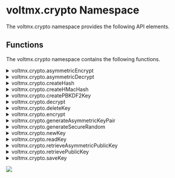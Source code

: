 
voltmx.crypto Namespace
=====================

The voltmx.crypto namespace provides the following API elements.

Functions
---------

The voltmx.crypto namespace contains the following functions.


<details close markdown="block"><summary id = "asymmetricEncrypt">voltmx.crypto.asymmetricEncrypt</summary>

* * *

This API encrypts the input string and returns the encrypted text. This API is available from V9 SP2 onwards.
<!-- This API encrypts the input string and returns the encrypted text. This API is available from V8 SP3 onwards. -->

### Syntax

```

voltmx.crypto.asymmetricEncrypt(alias, inputstring, propertiesTable)
```


<h3>Input Parameters</h3> 

  
<!-- | Parameters | Description |
| --- | --- |
| alias \[String\] - Mandatory | You can generate the value of the alias parameter by using [generateAsymmetricKeyPair API.](#generateAsymmetricKeyPair) |
| inputstring\[String/ RawBytes\] - Mandatory | The input text to be encrypted. > **_Note:_** RawBytes are only accepted on the Android platform. The content type of the RawBytes must be `voltmx.types.RawBytes.CONTENT_TYPE_CHAR_ARRAY` or `voltmx.types.RawBytes.CONTENT_TYPE_BYTE_ARRAY`. |
| propertiesTable \[Object\] - Mandatory | The applicable values for this parameter are as follows: **transformation** (String): The cipher transformation to be used. Possible transformation values are as follows:For iOS
RSA:rawRSA:PKCS1RSA:OAEP:SHA1RSA:OAEP:SHA224RSA:OAEP:SHA256RSA:OAEP:SHA384RSA:OAEP:SHA512RSA:OAEP:SHA1:AESGCMRSA:OAEP:SHA224:AESGCMRSA:OAEP:SHA256:AESGCMRSA:OAEP:SHA384:AESGCMRSA:OAEP:SHA512:AESGCMFor Android and Windows"RSA/ECB/PKCS1Padding""RSA/ECB/OAEPWithSHA-1AndMGF1Padding""RSA/ECB/OAEPWithSHA-224AndMGF1Padding""RSA/ECB/OAEPWithSHA-256AndMGF1Padding""RSA/ECB/OAEPWithSHA-384AndMGF1Padding""RSA/ECB/OAEPWithSHA-512AndMGF1Padding""RSA/ECB/OAEPPadding""RSA/NONE/NoPadding""RSA/NONE/PKCS1Padding""RSA/NONE/OAEPWithSHA-1AndMGF1Padding""RSA/NONE/OAEPWithSHA-224AndMGF1Padding""RSA/NONE/OAEPWithSHA-256AndMGF1Padding""RSA/NONE/OAEPWithSHA-384AndMGF1Padding""RSA/NONE/OAEPWithSHA-512AndMGF1Padding""RSA/NONE/OAEPPadding" | -->

<table>
    <tr>
        <th>Parameters</th>        
        <th>Description</th>
    </tr>    
    <tr>
        <td>alias [String] - Mandatory</td>        
        <td>You can generate the value of the alias parameter by using <a href="#generateAsymmetricKeyPair">generateAsymmetricKeyPair API</a>.</td>
    </tr>        
    <tr>
        <td>inputstring[String/ RawBytes] - Mandatory</td>        
        <td>The input text to be encrypted.
        <blockquote><em><b>Note:</b></em> RawBytes are only accepted on the Android platform. The content type of the RawBytes must be <code>voltmx.types.RawBytes.CONTENT_TYPE_CHAR_ARRAY</code> or <code>voltmx.types.RawBytes.CONTENT_TYPE_BYTE_ARRAY</code>.</blockquote>
        </td>
    </tr>   
    <tr>
        <td>propertiesTable [Object] - Mandatory</td>        
        <td>The applicable values for this parameter are as follows: <br>
        <ul>
        <li><b>transformation</b>(String):The cipher transformation to be used. Possible transformation values are as follows:
        <ul>
            <li>For iOS
                <ul>
                    <li>RSA:raw</li>                    
                    <li>RSA:PKCS1</li>                    
                    <li>RSA:OAEP:SHA1</li>                    
                    <li>RSA:OAEP:SHA224</li>                    
                    <li>RSA:OAEP:SHA256</li>                    
                    <li>RSA:OAEP:SHA384</li>                    
                    <li>RSA:OAEP:SHA512</li>                    
                    <li>RSA:OAEP:SHA1:AESGCM</li>                    
                    <li>RSA:OAEP:SHA224:AESGCM</li>                    
                    <li>RSA:OAEP:SHA256:AESGCM</li>                    
                    <li>RSA:OAEP:SHA384:AESGCM</li>                    
                    <li>RSA:OAEP:SHA512:AESGCM</li>
                </ul>
            </li>            
            <li>For Android
                <ul>
                    <ul>
                    <li>"RSA/ECB/PKCS1Padding"</li>                    
                    <li>"RSA/ECB/OAEPWithSHA-1AndMGF1Padding"</li>                    
                    <li>"RSA/ECB/OAEPWithSHA-224AndMGF1Padding"</li>                    
                    <li>"RSA/ECB/OAEPWithSHA-256AndMGF1Padding"</li>                    
                    <li>"RSA/ECB/OAEPWithSHA-384AndMGF1Padding"</li>                    
                    <li>"RSA/ECB/OAEPWithSHA-512AndMGF1Padding"</li>                    
                    <li>"RSA/ECB/OAEPPadding"</li>                    
                    <li>"RSA/NONE/NoPadding"</li>                    
                    <li>"RSA/NONE/PKCS1Padding"</li>                    
                    <li>"RSA/NONE/OAEPWithSHA-1AndMGF1Padding"</li>                    
                    <li>"RSA/NONE/OAEPWithSHA-224AndMGF1Padding"</li>                    
                    <li>"RSA/NONE/OAEPWithSHA-256AndMGF1Padding"</li>                    
                    <li>"RSA/NONE/OAEPWithSHA-384AndMGF1Padding"</li>                    
                    <li>"RSA/NONE/OAEPWithSHA-512AndMGF1Padding"</li>                    
                    <li>"RSA/NONE/OAEPPadding"</li>
                </ul>
                </ul>
            </li>
        </ul>
        </li>
        </ul>
        </td>
    </tr>
</table>



### Example

```

asymmetricEncrypt: function() {
    var key = this.view.tbxasyencrypt.text;

    //#ifdef iphone
    encryptedobject = voltmx.crypto.asymmetricEncrypt("VoltMX", key, {
        "transformation": "RSA:OAEP:SHA1"
    });
    var encryptBase64foriOS = voltmx.convertToBase64(encryptedobject);
    alert("The Encrypted text is as follows " + encryptBase64foriOS);
    //#endif
    //#ifdef andorid
    encryptedobject = voltmx.crypto.asymmetricEncrypt("VoltMX", key, {
        "transformation": "RSA/ECB/PKCS1Padding"
    });
    var encryptBase64forAndroid = voltmx.convertToBase64(encryptedobject);
    alert("The Encrypted text is as follows " + encryptBase64forAndroid);
    //#endif
},
```

### Return Value

rawbytes \[Object\] - The rawbytes for the encrypted version of the input text.

### Limitations

* If you build a Web or Native App with strict mode enabled, the SHA1, MD2, MD4, and MD5 hashing algorithms are not supported. If you use any of those algorithms in strict mode, you will receive an "Unsupported algorithm" error message.
* RSA can only encrypt data to a maximum amount of your keysize (256 bytes) – padding)/header data.
* keytype is not considered for Android.
* transformation is not considered for Windows.
* This API throws exceptions.
* This API does not work on Android devices with API level earlier than 18.
* On Android devices with API level 18 to 22 (both inclusive), only PKCS1Padding is supported ("RSA/ECB/PKCS1Padding" works on all devices with API level 18 and later).
* Both PKCS1Padding and OAEPPadding are supported on Android devices with API level 23 and later.
* OAEPPadding transformations are not supported on all Android devices, as there is no documentation from Android for this limitation.
* For iOS, this API works on devices with iOS 10 or later.

### Platform Availability

*   iOS
*   Android
*   Windows

* * *

</details>
<details close markdown="block"><summary id="asymmetricDecrypt">voltmx.crypto.asymmetricDecrypt</summary>

* * *

This API decrypts the input encrypted string. This API is available from V9 SP2 onwards.
<!-- This API decrypts the input encrypted string. This API is available from V8 SP3 onwards. -->

### Syntax

```

voltmx.crypto.asymmetricDecrypt(alias, encryptedContent, propertiesTable)
```

### Input Parameters

  
<!-- | Parameters | Description |
| --- | --- |
| alias \[String\] - Mandatory | You can generate the value of the alias parameter by using [generateAsymmetricKeyPair API.](#generateAsymmetricKeyPair) |
| encryptedContent \[Object\] - Mandatory | An object that contains the encrypted text to be decrypted. |
| propertiesTable \[Object\] - Mandatory | The applicable values for this parameter are as follows: **transformation (String)**: The cipher transformation to be used. Possible transformation values are as follows: For iOS RSA:raw RSA:PKCS1 RSA:OAEP:SHA1 RSA:OAEP:SHA224 RSA:OAEP:SHA256 RSA:OAEP:SHA384 RSA:OAEP:SHA512 RSA:OAEP:SHA1:AESGCM RSA:OAEP:SHA224:AESGCM RSA:OAEP:SHA256:AESGCM RSA:OAEP:SHA384:AESGCM RSA:OAEP:SHA512:AESGCM For Android and Windows"RSA/ECB/PKCS1Padding""RSA/ECB/OAEPWithSHA-1AndMGF1Padding""RSA/ECB/OAEPWithSHA-224AndMGF1Padding""RSA/ECB/OAEPWithSHA-256AndMGF1Padding""RSA/ECB/OAEPWithSHA-384AndMGF1Padding""RSA/ECB/OAEPWithSHA-512AndMGF1Padding""RSA/ECB/OAEPPadding""RSA/NONE/NoPadding""RSA/NONE/PKCS1Padding""RSA/NONE/OAEPWithSHA-1AndMGF1Padding""RSA/NONE/OAEPWithSHA-224AndMGF1Padding""RSA/NONE/OAEPWithSHA-256AndMGF1Padding""RSA/NONE/OAEPWithSHA-384AndMGF1Padding""RSA/NONE/OAEPWithSHA-512AndMGF1Padding""RSA/NONE/OAEPPadding" **decryptToRawBytes**: An optional Boolean value that specifies whether the input content must be decrypted to RawBytes. > **_Note:_** If you enable the decryptToRawBytes property, the decrypted text does not appear in the application memory in the String format. If the value is true, the encrypted input content is decrypted to RawBytes of the type voltmx.types.RawBytes.CONTENT\_TYPE\_BYTE\_ARRAY.If the value is false, the encrypted input content is decrypted to a String. > **_Note:_** This parameter is only available on the Android platform. | -->


<table>
    <tr>
        <th>Parameters</th>        
        <th>Description</th>
    </tr>    
    <tr>
        <td>alias [String] - Mandatory</td>        
        <td>You can generate the value of the alias parameter by using <a href="#generateAsymmetricKeyPair">generateAsymmetricKeyPair API</a>.</td>
    </tr>        
    <tr>
        <td>inputstring[String/ RawBytes] - Mandatory</td>        
        <td>An object that contains the encrypted text to be decrypted.
        </td>
    </tr>   
    <tr>
        <td>propertiesTable [Object] - Mandatory</td>        
        <td>The applicable values for this parameter are as follows: <br>
        <ul>
        <li><b>transformation</b>(String):The cipher transformation to be used. Possible transformation values are as follows:
        <ul>
            <li>For iOS
                <ul>
                    <li>RSA:raw</li>                    
                    <li>RSA:PKCS1</li>                    
                    <li>RSA:OAEP:SHA1</li>                    
                    <li>RSA:OAEP:SHA224</li>                    
                    <li>RSA:OAEP:SHA256</li>                    
                    <li>RSA:OAEP:SHA384</li>                    
                    <li>RSA:OAEP:SHA512</li>                    
                    <li>RSA:OAEP:SHA1:AESGCM</li>                    
                    <li>RSA:OAEP:SHA224:AESGCM</li>                    
                    <li>RSA:OAEP:SHA256:AESGCM</li>                    
                    <li>RSA:OAEP:SHA384:AESGCM</li>                    
                    <li>RSA:OAEP:SHA512:AESGCM</li>
                </ul>
            </li>            
            <li>For Android
                <ul>
                    <ul>
                    <li>"RSA/ECB/PKCS1Padding"</li>                    
                    <li>"RSA/ECB/OAEPWithSHA-1AndMGF1Padding"</li>                    
                    <li>"RSA/ECB/OAEPWithSHA-224AndMGF1Padding"</li>                    
                    <li>"RSA/ECB/OAEPWithSHA-256AndMGF1Padding"</li>                    
                    <li>"RSA/ECB/OAEPWithSHA-384AndMGF1Padding"</li>                    
                    <li>"RSA/ECB/OAEPWithSHA-512AndMGF1Padding"</li>                    
                    <li>"RSA/ECB/OAEPPadding"</li>                    
                    <li>"RSA/NONE/NoPadding"</li>                    
                    <li>"RSA/NONE/PKCS1Padding"</li>                    
                    <li>"RSA/NONE/OAEPWithSHA-1AndMGF1Padding"</li>                    
                    <li>"RSA/NONE/OAEPWithSHA-224AndMGF1Padding"</li>                    
                    <li>"RSA/NONE/OAEPWithSHA-256AndMGF1Padding"</li>                    
                    <li>"RSA/NONE/OAEPWithSHA-384AndMGF1Padding"</li>                    
                    <li>"RSA/NONE/OAEPWithSHA-512AndMGF1Padding"</li>                    
                    <li>"RSA/NONE/OAEPPadding"</li>
                </ul>
                </ul>
            </li>
            <li><b>decryptToRawBytes</b>: An optional Boolean value that specifies whether the input content must be decrypted to RawBytes.
            <blockquote><em><b>Note:</b></em> If you enable the decryptToRawBytes property, the decrypted text does not appear in the application memory in the String format.</blockquote>
            If the value is true, the encrypted input content is decrypted to RawBytes of the type voltmx.types.RawBytes.CONTENT_TYPE_BYTE_ARRAY.<br>
            If the value is false, the encrypted input content is decrypted to a String.
            <blockquote><em><b>Note:</b></em> This parameter is only available on the Android platform.</blockquote>
            </li>
        </ul>
        </li>
        </ul>
        </td>
    </tr>
</table>





### Example

```

asymmetricDecrypt: function() {
    if (voltmx.os.deviceInfo().name == "iPhone") {
        var decryptedForiOS = voltmx.crypto.asymmetricDecrypt("VoltMX", encryptedobject, {
            "transformation": "RSA:OAEP:SHA1"
        });
        alert("The Decrypted Message is as follows " + decryptedForiOS);
    } else {
        var decryptedForAndroid = voltmx.crypto.asymmetricDecrypt("VoltMX", encryptedobject, {
            "transformation": "RSA/ECB/PKCS1Padding"
        });
        alert("The Decrypted Message is as follows " + decryptedForAndroid);
    }
},
```

### Return Value \[String\]

Returns the decrypted/cipher text.

### Limitations

* If you build a Web or Native App with strict mode enabled, the SHA1, MD2, MD4, and MD5 hashing algorithms are not supported. If you use any of those algorithms in strict mode, you will receive an "Unsupported algorithm" error message.
*   transformation is not considered for Windows.
*   keytype is not considered for Android
*   This API does not work on Android devices with API level earlier than 18.
*   On Android devices with API level 18 to 22 (both inclusive), only PKCS1Padding is supported ("RSA/ECB/PKCS1Padding" works on all devices with API level 18 and later).
*   Both PKCS1Padding and OAEPPadding are supported on Android devices with API level 23 and later.
*   OAEPPadding transformations are not supported on all Android devices, as there is no documentation from Android for this limitation.
*   For iOS, this API works on devices with iOS 10 or later.

### Platform Availability

*   iOS
*   Android
*   Windows

* * *

</details>
<details close markdown="block"><summary id="createHash">voltmx.crypto.createHash</summary>

* * *

This function provides your app with the ability to create a hash value in hexadecimal format for a given input string using a specified algorithm.

### Syntax

```

voltmx.crypto.createHash(  
    algo,  
    inputstring,options)
```

### Input Parameters
 
| Parameters | Description |
| --- | --- |
| algo \[String\] | The algorithm to be used for creating the hash value. For details, see the **Remarks** section below. |
| inputstring \[String/ RawBytes\] | The data to be hashed. > **_Note:_** RawBytes are only accepted on the Android platform. The content type of the RawBytes must be `voltmx.types.RawBytes.CONTENT_TYPE_CHAR_ARRAY` or `voltmx.types.RawBytes.CONTENT_TYPE_BYTE_ARRAY`. |
| options \[Dictionary\] - Optional | An optional parameter of type dictionary that contains key-value pairs. Following is a list of the supported keys: **returnBase64String**: When you set the value of this key as true, the API returns a base64encoded string. If the value is set as false (or not specified), the API returns a Hexadecimal String. |

### Example

```

createHash: function() {  
var algo="sha256";  
var inputstr="pleasecreatehash";  
 var options = {"returnBase64String":"true"};  
var myHashValue = voltmx.crypto.createHash(algo,inputstr,options);  
voltmx.print(“hash value ::”+myHashValue);  
},
```

### Return Values

This function returns a string containing the hash value of the _inputstring_ parameter created using the algorithm specified in the _algo_ parameter. This string is in hexadecimal format. The length of the string in bytes is as follows.

  
| Hashing Algorithm | Result Length (in bytes) | Result Length (in hexadecimal characters) |
| --- | --- | --- |
| sha1 | 20 | 40 |
| sha224 | 28 | 56 |
| sha256 | 32 | 64 |
| sha384 | 48 | 96 |
| sha512 | 64 | 128 |
| md2 | 16 | 32 |
| md4 | 16 | 32 |
| md5 | 16 | 32 |

### Exceptions

If an error occurs, this function throws on of the following errors.

| Error Code | Description |
| --- | --- |
| 2001 | An unsupported algorithm was specified for the _algo_ parameter. |
| 2002 | An invalid key strength was specified. |
| 2003 | A buffer of insufficient was provided for specified operation. |
| 2004 | A memory allocation failure occurred. |
| 2005 | The input data did not encode or encrypt properly. |
| 2006 | The specified name already exists. |
| 2007 | A key with the specified unique ID is not found. |

### Remarks

The `voltmx.crypto.createHash` function encrypts data by creating a hash of it. The first parameter to this function specifies the cipher. or the encryption algorithm, to use on the data. The _algo_ parameter can be one of the following values.

| Algorithm | Description |
| --- | --- |
| sha1 | Secure Hash Algorithm 1 (SHA-1) |
| sha224 | Secure Hash Algorithm 224 (SHA-224). |
| sha256 | Secure Hash Algorithm 224 (SHA-256). |
| sha384 | Secure Hash Algorithm 224 (SHA-384). |
| sha512 | Secure Hash Algorithm 224 (SHA-512). |
| md2 | Message-Digest Algorithm 2 (MD2). |
| md4 | Message-Digest Algorithm 4 (MD4). |
| md5 | Message-Digest Algorithm 5 (MD5). |

> **_Note:_** If you build a Web or Native App with strict mode enabled, the SHA1, MD2, MD4, and MD5 hashing algorithms are not supported. If you use any of those algorithms in strict mode, you will receive an "Unsupported algorithm" error message.

> **_Note:_** md5, sha1, sha256, sha384, and sha512 are supported for Windows.

### Platform Availability

    Available on all platforms.

* * *

</details>
<details close markdown="block"><summary id="createHMacHash">voltmx.crypto.createHMacHash</summary>

* * *

This function generates a hash-based message authentication code (HMAC) that verifies the data integrity and authenticity of the data.

### Syntax

```

voltmx.crypto.createHMacHash(  
    algo,  
    key,  
    message,options)
```

### Input Parameters

  
| Parameters | Description |
| --- | --- |
| algo \[String\] | The hashing algorithm. See the Remarks section below for more information. |
| key \[String/ RawBytes\] | The input key for the algorithm. > **_Note:_** RawBytes are only accepted on the Android platform. The content type of the RawBytes must be `voltmx.types.RawBytes.CONTENT_TYPE_CHAR_ARRAY` or `voltmx.types.RawBytes.CONTENT_TYPE_BYTE_ARRAY`. |
| message \[String/ RawBytes\] | The plain text message for which the hash is generated. > **_Note:_** RawBytes are only accepted on the Android platform. The content type of the RawBytes must be `voltmx.types.RawBytes.CONTENT_TYPE_CHAR_ARRAY` or `voltmx.types.RawBytes.CONTENT_TYPE_BYTE_ARRAY`. |
| options \[Dictionary\] - Optional | An optional parameter of type dictionary that contains key-value pairs. Following is a list of the supported keys: **returnBase64String**: When you set the value of this key as true, the API returns a base64encoded string. If the value is set as false (or not specified), the API returns a Hexadecimal String. |

### Example

```

createHMacHash: function() {  
    var algo = "sha1";  
    var message="test message to generate hash ";  
    var key=”key1”  
    var options = {"returnBase64String":"true"};  
    var myHashValue = voltmx.crypto.createHMacHash(algo, hMacHashKey, message,options);
    voltmx.print("myHash :" + myHash);  
},
```

### Return Values

This function returns a string that holds the hash value created using the specified algorithm for the given input string. This string is in a hexadecimal format. The length of the string in bytes is as follows.

  
| Hashing Algorithm | Result Length (in bytes) | Result Length (in hexadecimal characters) |
| --- | --- | --- |
| sha1 | 20 | 40 |
| sha224 | 28 | 56 |
| sha256 | 32 | 64 |
| sha384 | 48 | 96 |
| sha512 | 64 | 128 |
| md2 | 16 | 32 |
| md4 | 16 | 32 |
| md5 | 16 | 32 |

### Exceptions

This function throws the following exceptions.

| Error Code | Description |
| --- | --- |
| 100 | One or more input parameters are invalid. |
| 101 | An unsupported algorithm was specified for the _algo_ parameter. |
| 102 | An unknown error occurred. |
| 104 | The key strength was invalid. |
| 105 | A mandatory algorithm parameter is missing. |
| 109 | The specified item could not be found. |

### Remarks

The following table lists algorithms supported for each platform.

>   
> | Platform Name | Supported Algorithms |
> | --- | --- |
> | Android Default Implementation | MD5, SHA1, SHA224, SHA256, SHA384, SHA512 ( SHA224 supported only on API level 21 and above) |
> | Android OpenSSL Implementation (Bundle OpenSSL Library option is selected in Volt MX Iris) | MD5, SHA1, SHA224, SHA256, SHA384, SHA512 |
> | iOS | MD5,SHA1,SHA224,SHA256,SHA384,SHA512 |

> **_Note:_** If you build a Web or Native App with strict mode enabled, the SHA1, MD2, MD4, and MD5 hashing algorithms are not supported. If you use any of those algorithms in strict mode, you will receive an "Unsupported algorithm" error message.

> **_Note:_** From Volt MX IrisV9 release, the MD5 support is done through Java and not through the Bundle OpenSSL Library.

On Android, the _Bundle OpenSSL Library_ option is available in the **Application Properties > Native > Android** section. If this option is selected, OpenSSL library is bundled along with the application and use by this function. If the _Bundle OpenSSL Library_ option is not selected in Volt MX Iris, the default Java implementation offered by the underlying native Android platform is used.

If the device under testing does not support a the hashing algorithm your app selects, this function throws an exception.

### Platform Availability

    Available on iOS and Android.

* * *

</details>
<details close markdown="block"><summary id="createPBKDF2Key">voltmx.crypto.createPBKDF2Key</summary>

* * *

The `voltmx.crypto.createPBKDF2Key` function creates a Password-Based Key Derivation Function 2 (PBKDF2) key for protecting passwords and other similar tasks.

### Syntax

```

voltmx.crypto.createPBKDF2Key(  
    algo,  
    password,  
    salt,  
    iteration,  
    klen)
```

### Input Parameters

  
| Parameters | Description |
| --- | --- |
| algo \[String\] | The hashing algorithm used for creating the key. For a list of supported algorithms by platform, see the **Remarks** section below. |
| password \[String/ RawBytes\] | The master password from which a derived key is generated. > **_Note:_** RawBytes are only accepted on the Android platform. The content type of the RawBytes must be `voltmx.types.RawBytes.CONTENT_TYPE_CHAR_ARRAY` or `voltmx.types.RawBytes.CONTENT_TYPE_BYTE_ARRAY`. |
| salt \[String/ RawBytes\] | A random salt input string from a programmer. > **_Note:_** RawBytes are only accepted on the Android platform. The content type of the RawBytes must be `voltmx.types.RawBytes.CONTENT_TYPE_CHAR_ARRAY` or `voltmx.types.RawBytes.CONTENT_TYPE_BYTE_ARRAY`. |
| iteration | A number that specifies the desired number of iterations. Should be at least 10,000, as per NIST standards. |
| klen | An optional numeric parameter that specifies the desired length of the derived key in bits. If the key length is not specified, this value defaults to 256-bits. |

### Example

```

createPBKDF2KEY: function() {
    var algo = "SHA1";
    var password = this.view.txtPBKDF2Key.text;
    var PBKDF2Key = voltmx.crypto.createPBKDF2Key(algo, password, "salt", 10000, 256);
    this.view.lblPBKDF2Key.text = PBKDF2Key;
},
```

### Return Values

Returns the key created using the PBKDF2 algorithm.

### Exceptions

The following table shows the error codes for the exceptions that this function throws, as well as their descriptions .

| Error Code | Description |
| --- | --- |
| 100 | Invalid Input parameters |
| 101 | Unsupported algorithm |
| 102 | Unknown error |
| 104 | Invalid key strength |
| 105 | Sub algorithm parameter is mandatory |
| 109 | The specified item could not be found. |

### Remarks

voltmx.crypto.createPBKDF2Key API does not support md5 algorithm from Volt MX IrisV9 release.

If you build a Web or Native App with strict mode enabled, the SHA1, MD2, MD4, and MD5 hashing algorithms are not supported. If you use any of those algorithms in strict mode, you will receive an "Unsupported algorithm" error message.

The Password-Based Key Derivation Function 2 (PBKDF2) is a key derivation function that generates encryption keys of different lengths to protect passwords.

PBKDF2 applies a hash function (chosen by _algo_ parameter) to the input password or passphrase (specified in the _password_ parameter), along with a salt value and repeats the process as many times as is specified in the _iteration_ parameter to produce a derived key that is of the length given in the _klen_ parameter, if a value for _klen_ is provided. The resultant key is used as a cryptographic key in subsequent operations. The added computational work caused by a high number of iterations, or key stretching, makes it more difficult to crack a password. So when you specify the number of iterations, you need to balance security against app performance.

The following table lists algorithms supported for a specific platform. When your app calls the `voltmx.crypto.createPBKDF2Key` function, it must select one of the algorithms given in the table for the value of the _algo_ parameter.

> | Platform Name | Supported Algorithms |
> | --- | --- |
> | Android Default Implementation | SHA1 |
> | Android OpenSSL Implementation (Bundle Open SSL Library option is selected in Volt MX Iris) | SHA1, SHA224, SHA256, SHA384, SHA512 |
> | iOS | SHA1 , SHA224, SHA256, SHA384, SHA512 |
> | Windows | SHA1, SHA256, SHA384, SHA512, and MD5. |

In Android, the _Bundle OpenSSL Library_ option is available in **Application Properties > Native > Android** section. If this option is selected, the OpenSSL library is bundled along with the application.

*   If the _Bundle OpenSSL Library_ option is selected in Volt MX Iris, implementation in OpenSSL library is used.
*   If the _Bundle OpenSSL Library_ option is not selected in Volt MX Iris, default Java implementation offered by the native Android platform is used.

If the _klen_ parameter is provided to this function, you must make sure that this key length is supported by a corresponding encryption or decryption algorithm. For aes ciphers, the supported key lengths are 128, 192, or 256 bits. For tripledes ciphers, the possible key length is 192.

### Platform Availability

Available in iOS, Android , and Windows.

* * *

</details>
<details close markdown="block"><summary id="decrypt">voltmx.crypto.decrypt</summary>

* * *

This function provides the ability to decrypt the encrypted text with the specified key and algorithm. The API returns the decrypted text.

### Syntax

```

voltmx.crypto.decrypt(  
    algo,  
    generatedkey,  
    encryptedRawbytes,  
    propertiesTable)
```

### Input Parameters

  
| Parameters | Description |
| --- | --- |
| algo | A string that specifies the decryption algorithm. For possible values, see the **Remarks** section below. |
| generatedkey | An object that holds the key to be used for decryption. |
| encryptedRawbytes | An object that contains the rawbytes of the encrypted text to be decrypted. |
| propertiesTable \[Table\] - Mandatory | A JavaScript object that contains key-value pairs necessary for decryption. For details, see the **Remarks** section below. |

### Example

```

decrypt: function() {
    try {
        var algo = "aes";
        var myEncryptedTextRa = "";

        var encryptDecryptKey = voltmx.crypto.newKey("passphrase", 128, {
            passphrasetext: ["inputstring1"],
            subalgo: "aes",
            passphrasehashalgo: "md5"
        });

        var prptobj = {
            padding: "pkcs5",
            mode: "cbc",
            initializationvector: "1234567890123456"
        };

        if (this.view.lblEncrypt.text === "" || this.view.lblEncrypt.text === null || this.view.lblEncrypt.text === "Please enter the text to encrypt") {
            this.view.lblDecrypt.text = "There is no encrypted text";
            return;
        }
        var str = this.view.lblEncrypt.text;
        //convertToRawBytes is not supported in SPA
        // 		if(voltmx.os.deviceInfo().name == "thinclient")
        // 		{
        // 			 myEncryptedTextRa = myEncryptedTextRaw;
        // 		}
        // 		else
        myEncryptedTextRa = voltmx.convertToRawBytes(str.substring(17));
        var myClearText = voltmx.crypto.decrypt(algo, encryptDecryptKey, myEncryptedTextRa, prptobj);

        this.view.lblDecrypt.text = "Decrypted text = " + myClearText.toString();

    } catch (err) {
        alert(typeof err);
        alert("Error in callbackDecryptAes : " + err);
    }
},
```

### Return Values

Returns a string chat holds the clear text decrypted from the encrypted rawbytes.

### Exceptions

**CryptoError:** Thrown by Crypto API.Various error conditions related to CryptoError will be covered through the following error codes.

*   2001 - unsupported algorithm.
*   2002 - invalid key strength specified.
*   2003 - insufficient buffer provided for specified operation.
*   2004 - memory allocation failure.
*   2005 - input data did not encode or encrypt properly.
*   2006 - specified name already exists.
*   2007 - key with the specified unique ID is not found.

### Remarks

The values that your app can use for the _algo_ parameter are as follows.

| Constant | Description |
| --- | --- |
| aes | Selects AES encryption. |
| tripledes | Selects Triple DES encryption. Not available on Windows platforms. |
| rsa | Selects RSA encryption. |


The JavaScript object in the _propertiesTable_ parameter must have the following format.

| Property | Description |
| --- | --- |
| decryptToRawBytes | **decryptToRawBytes**: An optional Boolean value that specifies whether the input content must be decrypted to RawBytes.> **_Note:_** If you enable the decryptToRawBytes property, the decrypted text does not appear in the application memory in the String format.If the value is true, the encrypted input content is decrypted to RawBytes of the type voltmx.types.RawBytes.CONTENT\_TYPE\_BYTE\_ARRAY.If the value is false, the encrypted input content is decrypted to a String.> **_Note:_** This parameter is only available on the Android platform. |
| initializationvector | A string that contains the initialization vector to use in performing the decryption. This property is applicable only if the algorithm is aes or tripledes. |
| mode | A string that specifies the encryption mode. |
| padding | A string that specifies the padding characters to use. If no padding characters are given and the length of the encrypted text block is less than the block size, the underlying platform throws a Bad Padding error. |

  

The `padding` property of the object that is passed into this function through the _propertiesTable_ parameter is used to pad the encrypted text so that the size of the encrypted text is the same as the block size used in the encryption/decryption algorithm selected in the _algo_ parameter to this function. The block size for the available algorithms is as follows.

| Property | Description |
| --- | --- |
| aes | 128 bits |
| tripledes | 64 bits |
| initializationvector | 1024 or 2048 bits |

  

For more information on padding, modes, and initialization vectors, see [Concepts](cryptography.md#concepts) in the [Cryptography API overviews](cryptography.md).

### Platform Availability

Available on all platforms except J2ME.

* * *

</details>
<details close markdown="block"><summary id="deleteKey">voltmx.crypto.deleteKey</summary>

* * *

This API provides you the ability to delete a key from the device store.

### Use Cases

You can delete the key from the device store if you are sure that you do not need that key anymore in the application.

### Syntax

```

voltmx.crypto.deleteKey([uniqueID](#uniqueID))
```

### Input Parameters

| Parameters |   |
| --- | --- |
| uniqueID \[String\] - Mandatory | Unique ID represents the key on the device store (this is the ID returned by voltmx.crypto.saveKey API). |

### Example

```

deleteKey: function() {
    voltmx.crypto.deleteKey(saveKey);
    this.view.lblKey.text = "The key is deleted";
},
```

### Return Values

None

### API Usage

You can use this API only to delete the keys that you have saved earlier on the device store,which is keys that have a unique ID associated with it.

### Exceptions

**CryptoError:** Thrown by Crypto API.Various error conditions related to CryptoError will be covered through the following error codes.

*   2001 - unsupported algorithm.
*   2002 - invalid key strength specified.
*   2003 - insufficient buffer provided for specified operation.
*   2004 - memory allocation failure.
*   2005 - input data did not encode or encrypt properly.
*   2006 - specified name already exists.
*   2007 - key with the specified unique ID is not found.

### Platform Availability

Available on all platforms.

> **_Note:_** You can use this API only to delete the keys that you have saved earlier on the device store, i.e., keys that have a unique ID associated with them.

* * *

</details>
<details close markdown="block"><summary id="encrypt">voltmx.crypto.encrypt</summary>

* * *

Converting data into an encoded format using a key is known as _encryption_. Encryption of data is done through symmetric cryptography. We support both symmetric and asymmetric encryption.

This API provides the ability to encrypt the input text with the specified key and algorithm. The rawbytes of the encrypted text are returned.

### Use Cases

You need to use encryption when you pass sensitive data like:

*   passwords
*   account numbers
*   account information
*   credit card information, and so on.

### Syntax

```

voltmx.crypto.encrypt([algo](#algo_encrypt), [generatedkey](#generatedkey), [inputstring](#inputstring_encrypt), [propertiesTable](#propertiesTable_encrypt))
```

### Input Parameters

<table style="margin-left: 0;margin-right: auto;"><colgroup><col> <col></colgroup><tbody><tr><td><a name="algo encrypt"></a>algo [String] - Mandatory</td><td>Specifies the algorithm using which the input string needs to be encrypted. Possible values are : aes tripledes rsa tripledes algorithm is not supported in Windows Platforms.</td></tr><tr><td><a name="generatedkey"></a>generatedkey [Object] - Mandatory</td><td>The key to be used for encryption. On Windows, this parameter is the name of the certificate that is included in the root directory of the Windows package, in “resources/common” <span class="MyVariablesMADP">Volt MX Iris</span>. On all other platforms, this API accepts the key generated using the voltmx.crypto.newKey and voltmx.crypto.createPBKDF2Key APIs. <span class="autonumber"><span><b><i><span style="color: #0a9c4a;" class="mcFormatColor">Note: </span></i></b></span></span>The voltmx.crypto.createPBKDF2Key API is supported on iOS,&nbsp;Windows, and Android platforms.</td></tr><tr><td><a name="inputstring encrypt"></a>inputstring [String/ RawBytes] - Mandatory</td><td>Data that must be encrypted. <span class="autonumber"><span><b><i><span style="color: #0a9c4a;" class="mcFormatColor">Note: </span></i></b></span></span><a name="RawBytes"></a>RawBytes are only accepted on the Android platform. The content type of the RawBytes must be <code class="codefirst">voltmx.types.RawBytes.CONTENT_TYPE_CHAR_ARRAY</code> or <code class="codefirst">voltmx.types.RawBytes.CONTENT_TYPE_BYTE_ARRAY</code>.</td></tr><tr><td><a name="propertiesTable encrypt"></a>propertiesTable [Table] - Mandatory</td><td><span class="autonumber"><span><b><i><span style="color: #0a9c4a;" class="mcFormatColor">Note: </span></i></b></span></span>This parameter is ignored in Windows. This Object contains the following key-value pairs: <b>padding</b> - a string that denotes the padding that needs to be applied. <b>mode</b> - a string that denotes the encryption mode. <span class="autonumber"><span><b><i><span style="color: #0a9c4a;" class="mcFormatColor">Note: </span></i></b></span></span>This value is ignored for the rsa algorithm. <b>initializationvector</b> - a string that denotes the Initialization Vector to be used. <span class="autonumber"><span><b><i><span style="color: #0a9c4a;" class="mcFormatColor">Note: </span></i></b></span></span>This parameter is applicable only if the subalgo is aes or tripledes.</td></tr></tbody></table>

### Examples  

```

Encrypt: function() {
    try {
        var algo = "aes";
        var inputstr = "";
        var encryptDecryptKey = voltmx.crypto.newKey("passphrase", 128, {
            passphrasetext: ["inputstring1"],
            subalgo: "aes",
            passphrasehashalgo: "md5"
        });

        if (this.view.textEncrypt.text === "" || this.view.textEncrypt.text === null) {
            this.view.lblEncrypt.text = "Please enter the text to encrypt";
            return;
        } else {
            inputstr = this.view.textEncrypt.text;
        }

        var prptobj = {
            padding: "pkcs5",
            mode: "cbc",
            initializationvector: "1234567890123456"
        };
        myEncryptedTextRaw = voltmx.crypto.encrypt(algo, encryptDecryptKey, inputstr, prptobj);
        var myEncryptedText = voltmx.convertToBase64(myEncryptedTextRaw);

        // 		if(voltmx.os.deviceInfo().name == "Windows 10")
        // 		{
        // 			this.view.lblEncrypt.text = "Encrypted text = "+myEncryptedTextRaw.toString();
        // 		}
        // 		else
        // 		{
        this.view.lblEncrypt.text = "Encrypted text = " + myEncryptedText.toString();
        // 		}

    } catch (err) {
        alert(typeof err);
        alert("Error in callbackEncryptAes : " + err);
    }
},
```

### Return Values

rawbytes \[Object\] - userdata

The rawbytes for the encrypted version of the input text.

### Exceptions

**CryptoError:** Thrown by Crypto API.Various error conditions related to CryptoError will be covered through the following error codes.

*   2001 - unsupported algorithm.
*   2002 - invalid key strength specified.
*   2003 - insufficient buffer provided for specified operation.
*   2004 - memory allocation failure.
*   2005 - input data did not encode or encrypt properly .
*   2006 - specified name already exists.
*   2007 - key with the specified unique ID is not found.

### Platform Availability

Available on all platforms.

* * *

</details>
<details close markdown="block"><summary id="generateAsymmetricKeyPair">voltmx.crypto.generateAsymmetricKeyPair</summary>

* * *

This API is used to generate public and private keys for encryption and decryption processes. Typically, you can use the Public key to verify the digital signature and plain text data, whereas you can use the Private key to create a digital signature and to decrypt the text. This API is available from V9 SP2 onwards.
<!-- This API is used to generate public and private keys for encryption and decryption processes. Typically, you can use the Public key to verify the digital signature and plain text data, whereas you can use the Private key to create a digital signature and to decrypt the text. This API is available from V8 SP3 onwards. -->

### Syntax

```

voltmx.crypto.generateAsymmetricKeyPair(propertiesTable)
```

### Input Parameters

  
| Parameters | Description |
| --- | --- |
| propertiesTable \[Object\] - Mandatory | A key-value pair that you can use to generate asymmetric key pairs. The following input values are applicable for this parameter: **alias** (String) \[Mandatory\]: UTF-8 string. **keysize** (number): Size of the key that is to be generated by using this API. **cipher** \[String\]: The cipher algorithm to be used. The applicable value is RSA. **publicexponent** \[odd integer\]: The recommended value is 65337. **padding** \[bytes\]: For RSA algorithm, the possible padding modes are PKCS1, OAEP, and None. The recommended value is OAEP. The maximum byte lengths for the padding input value are as follows: PKCS1: < b - 11 OAEP: < b - 41 None: < b **mode** \[String\]: Block mode. The possible values are ECB and you can also pass an empty string to use the platform default mode. **digest** \[String\]: The hashing algorithm to be used. The possible values are SHA-1, SHA-256, SHA-224, SHA-384, and SHA-512. |

### Example

```

generateAsymmetricKeyPair: function() {
    var isGenerated = voltmx.crypto.generateAsymmetricKeyPair({
        "alias": "VoltMX",
        "algo": "RSA",
        "padding": "PKCS1Padding",
        "cipher": "RSA",
        "mode": "ECB",
        "digest": "",
        "keysize": "2048",
        "publicexponent": 3
    });
    alert("The Generated Key is " + isGenerated);
},
```

Return Value \[Boolean\]

Status of the key value generation.

### Limitations

* If you build a Web or Native App with strict mode enabled, the SHA1, MD2, MD4, and MD5 hashing algorithms are not supported. If you use any of those algorithms in strict mode, you will receive an "Unsupported algorithm" error message.
*   For iOS
    *   publicexponent, padding, digest, and mode are not considered for key generation.
    *   This API is supported on devices with iOS 10.0 or later.
*   For Android
    *   This API does not work on devices with API level earlier than 18.
    *   Supported publicexponent values: 3 and 65537.
        
    *   Possible digest values: SHA-1, SHA-224, SHA-256, SHA-384, SHA-512. If there is no digest required, use an empty string as the digest value.
        
    *   Possible mode value: ECB.
        
*   For Windows
    *   The 'None' padding is not supported.
        
    *   publicexponent and mode are not considered.
        
    *   SHA-224 is not supported.
        
    *   Typical key sizes are 512 bits, 1024 bits, 2048 bits, or 4096 bits.
        

### Platform Availability

*   iOS
*   Android
*   Windows

* * *

</details>
<details close markdown="block"><summary id="generateSecureRandom">voltmx.crypto.generateSecureRandom</summary>

* * *

This API is used to generate cryptographically secure random numbers. This API is available from V9 SP2 onwards.
<!-- This API is used to generate cryptographically secure random numbers. This API is available from V8 SP3 onwards. -->

### Syntax

```

voltmx.crypto.generateSecureRandom(propertiesTable)
```

### Input Parameters

  
| Parameters | Description |
| --- | --- |
| propertiesTable \[Object\] - Mandatory | A key-value pair that you can use to send the type and size of the key, in order to generate secure random cryptographic numbers. |

*   **type** \[String\]: The possible values for the type key are 'bytes' and 'base64.'
*   **size** \[bytes\]: The length of the random key to be generated.

### Example

```

voltmx.crypto.generateSecureRandom({
    type:”bytes”, 
    size: < length >
});
```

Return Value \[Object\]

Secure random key of the bytes array or Base64 string of the specified length.

### Limitations

*   For Android
    *   This API does not work on devices with API level earlier than 18.
        

### Platform Availability

*   Android
*   iOS
*   Windows

* * *

</details>
<details close markdown="block"><summary id="newKey">voltmx.crypto.newKey</summary>

* * *

This API allows you to create a key for cryptography using the specified algorithm. The key created using this API is used for encrypting clear text and decrypting the encrypted data.

Use Case

You can use this API to generate cryptographic keys when you want to transmit information in a secured manner over the private or public networks.

### Syntax

```

voltmx.crypto.newKey(algo, keystrength, propertiesTable);
```

### Input Parameters

  
| Parameters | Description |
| --- | --- |
| algo \[String\] - Mandatory | Scheme using which the key is to be created. Possible values are: <br/> <b>.</b> _securerandom -_ uses a secure random number as the scheme to generate a key.<br/> This scheme always produces a unique key. <br/> <b>.</b> _random -_ uses a random number as the scheme to generate a key. This scheme always produces a unique key.<br/> **_Note:_** _random_ and _securerandom_ are supported only on iPhone.<br/> **_Note:_** There is no differentiation between _securerandom_ and _random_ on Android. <br/> <b>.</b> _passphrase_ - if this is the scheme, you need to pass the exact passphrase using which the key needs to be generated. The _passphrasetext_ (an array of strings) is passed in the _properties_ (JavaScript) parameter. The _passphrase_ scheme always produces the same key for the same passphrase text. <br/> **_Note:_** Only Passphrase is supported on SPA. |
| keystrength \[Number\] - Mandatory | Number of bits that indicate the key strength. If the _subalgo_ is:<br/> <b>.</b> _aes_ - possible value is 128, 192, 256.<br/> <b>.</b> _tripledes_ - possible value is 192.<br/> **_Note:_**<br/> <b>.</b> _tripledes_ Algorithm is not supported in Windows Platforms.<br/> <b>.</b> _tripledes_ - In Android and iOS, if the supplied key length is not equal to 192 an exception will be thrown with error message Invalid Keystrength and error code 104.<br/> <b>.</b> On iPhone platform, keystrength of 192 is supported only if the algorithm is _random_ or _securerandom_.You cannot apply a _passphrasehashlogo_ to the key when the algorithm is _random_ or _securerandom_. <br/> <b>.</b> As Android has deprecated support for various BouncyCastle implementations, the voltmx.crypto.newKey API that uses the tripledes algorithm with the keystrength of 192 is not supported on Android 12 devices. To use the voltmx.crypto.newKey API with the tripleDES algorithm and the keystrength of 192 on Android 12, enable the **useExternalBouncyCastleLibrary** property in the androidbuild.properties file.|
| propertiesTable \[Table\] - Mandatory | <b>.</b> _passphrasetext_ \[Array of Strings \]- the exact passphrase using which the key needs to be generated if the scheme is _passphrase_.<br/> **_Note:_** This value in the table is mandatory only if the scheme is _passphrase_.<br/> If the subalgo is aes, it contains a single string, whereas if the subalgo is tripledes, it contains three strings.<br/>For example:<br/> <b>.</b> for _aes_, passphrasetext = {"inputstring1"}<br/> <b>.</b> for _tripledes_, passphrasetext = \["TestStr1","TestStr2","TestStr3"\]<br/> **_Note:_** _passphrase_ should contain at least 3 characters (24 bytes), else the API throws an _illegalargument_ exception.<br/> **_Note:_** _tripledes_ - in Android, if the passphrase length is less than 24 bytes or greater than 24 bytes an exception will be thrown with error message Invalid Keystrength and error code 104. <br/> <b>.</b> _subalgo_ - represents the key algorithm that is used to create the key. This is a mandatory parameter (irrespective of the scheme). Possible values are: _aes_ and _tripledes_.<br/> <b>.</b> _passphrasehashlogo_ - hashing algorithm to be applied for the passphrase text. (applicable only on iPhone). <br/> **_Note:_** This value in the table is applicable only if the scheme is _passphrase_.<br/> Possible values for the hash algorithm are:<br/> <b>.</b> _md2_ (for key strength of 128)<br/> <b>.</b> _md4_ (for key strength of 128)<br/> <b>.</b> _md5_ (for key strength of 128)<br/> <b>.</b> _sha2_ (for key strength of 256) |

### Example

```

createNewKey: function() {
    newKey = voltmx.crypto.newKey("passphrase", 128, {
        passphrasetext: ["inputstring1"],
        subalgo: "aes",
        passphrasehashalgo: "md2"
    });
    this.view.lblKey.text = JSON.stringify(newKey);
},
```

### Exceptions

**CryptoError:** Thrown by Crypto API.Various error conditions related to CryptoError will be covered through the following error codes.

*   2001 - unsupported algorithm.
*   2002 - invalid key strength specified.
*   2003 - insufficient buffer provided for specified operation.
*   2004 - memory allocation failure.
*   2005 - input data did not encode or encrypt properly .
*   2006 - specified name already exists.
*   2007 - key with the specified unique ID is not found.

### Return Values

The following are the return values for this API:

_key \[userdata\] - object_

The key that is created using the specified algorithm.

### API Usage

The recommended key strengths are as follows for this API:

*   _aes_ - 128
*   _tripledes_ - 192.

### Platform Availability

Available on all platforms except J2ME.

### Limitations

* If you build a Web or Native App with strict mode enabled, the SHA1, MD2, MD4, and MD5 hashing algorithms are not supported. If you use any of those algorithms in strict mode, you will receive an "Unsupported algorithm" error message.

* * *

</details>
<details close markdown="block"><summary id="readKey">voltmx.crypto.readKey</summary>

* * *

This API provides you the ability to read the key from the device store.

> **_Note:_** From V9 SP2 onwards, the readKey data for a Volt MX App child app is stored in child app data and not under the parent app. This feature is applicable for iOS, Windows, and Android platforms.
<!-- > **_Note:_** From V8 SP4 onwards, the readKey data for a Volt MX App child app is stored in child app data and not under the parent app. This feature is applicable for iOS, Windows, and Android platforms. -->

> **_Note:_** Device store in case of iOS is Keychain. Keychain in iOS is the most secured place to store the crypto keys. saveKey and readKey APIs save and read from the Keychain. The Keychain can be shared between the applications provisioned and signed by the same certificate vendor.

> **_Important:_** To avoid accidental overwrite of one application content by the other application content, it is recommended to use the unique application specific identifier while saving and reading the crypto keys using saveKey and readKey APIs.

Use Cases

You can read the key from the device store if you want to use that key for encryption or decryption.

### Syntax

```

voltmx.crypto.readKey([uniqueID](#uniqueID_Read))
```

### Input Parameters

  
| Parameters | Description |
| --- | --- |
| uniqueID \[String\] - Mandatory | Unique ID represents the key on the device store (this is the ID returned by voltmx.crypto.saveKey API). |

### Example

```

readKey: function() {
    var read = voltmx.crypto.readKey(saveKey);
    this.view.lblKey.text = JSON.stringify(read);
}
```

The **constants.VOLTMX\_KEYCHAIN\_ITEM\_ACCESSIBLE\_WHEN\_UNLOCKED** parameter is an optional parameter. It indicates when a keychain item is accessible.

The following values are supported:

*   constants.VOLTMX\_KEYCHAIN\_ITEM\_ACCESSIBLE\_WHEN\_UNLOCKED : The data in the keychain item can be accessed when a device is unlocked by the user.
*   constants.VOLTMX\_KEYCHAIN\_ITEM\_ACCESSIBLE\_WHEN\_UNLOCKED\_THIS\_DEVICE\_ONLY: The data in the keychain item can be accessed only when a specific device is unlocked by the user
*   constants.VOLTMX\_KEYCHAIN\_ITEM\_ACCESSIBLE\_ALWAYS\_THIS\_DEVICE\_ONLY: The data in the keychain item can always be accessed regardless of whether a specific device is locked.
*   constants.VOLTMX\_KEYCHAIN\_ITEM\_ACCESSIBLE\_WHEN\_PASSCODE\_SET\_THIS\_DEVICE\_ONLY: The data in the keychain can only be accessed when the device is unlocked. This is only available if a passcode is set on the device.
*   constants.VOLTMX\_KEYCHAIN\_ITEM\_ACCESSIBLE\_ALWAYS: The data in the keychain item can always be accessed regardless of whether a device is locked.
*   constants.VOLTMX\_KEYCHAIN\_ITEM\_ACCESSIBLE\_AFTER\_FIRST\_UNLOCK: The data in the keychain item cannot be accessed after a restart until the device has been unlocked once by the user.
*   constants.VOLTMX\_KEYCHAIN\_ITEM\_ACCESSIBLE\_AFTER\_FIRST\_UNLOCK\_THIS\_DEVICE\_ONLY: The data in the keychain item cannot be accessed after a restart until the device has been unlocked once by the user.

### Return Values

The following are the return values for this API:

key \[rawbytes - object\]

This key is generated using aes, tripledes, or RSA algorithms and saved on the device store.

### API Usage

You can use this API only to read the keys that you have saved earlier on the device store, i.e., keys that have a unique ID associated with them.

### Exceptions

**CryptoError:** Thrown by Crypto API.Various error conditions related to CryptoError will be covered through the following error codes.

*   2001 - unsupported algorithm.
*   2002 - invalid key strength specified.
*   2003 - insufficient buffer provided for specified operation.
*   2004 - memory allocation failure.
*   2005 - input data did not encode or encrypt properly.
*   2006 - specified name already exists.
*   2007 - key with the specified unique ID is not found.

### Platform Availability

Available on all platforms.

* * *

</details>
<details close markdown="block"><summary id="retrieveAsymmetricPublicKey">voltmx.crypto.retrieveAsymmetricPublicKey</summary>

* * *

This API returns the public key for the alias that you provide. This API is available from V9 SP2 onwards.
<!-- This API returns the public key for the alias that you provide. This API is available from V8 SP3 onwards. -->

### Syntax

```

voltmx.crypto.retrieveAsymmetricPublicKey(alias)
```

### Input Parameters

  
| Parameters | Description |
| --- | --- |
| alias \[String\] | The alias value generated by using [generateAsymmetricKeyPair API.](#generateAsymmetricKeyPair) |

### Example

```

retrieveAsymmetricKey: function() {
    var key = voltmx.crypto.retrieveAsymmetricPublicKey("VoltMX");
    alert("The Asymmetric key is " + key);
}
```

Return Value \[String\]

Returns the public part of the asymmetric key-pair for the provided alias.

### Limitations

*   For iOS
    *   This API works on devices with iOS 10 or later.
*   For Android
    *   This API does not work on devices with API level earlier than 18.

### Platform Availability

*   iOS
*   Android
*   Windows

* * *

</details>
<details close markdown="block"><summary id="retrievePublicKey">voltmx.crypto.retrievePublicKey</summary>

* * *

Public Key Infrastructure (PKI) is the mechanism to secure the public networks (like Internet) to safely and securely transmit data with the use of keys. PKI assumes the use of public key cryptography ([asymmetric cryptography](cryptography.md#AsymmCrypto)). PKI is the most common method to authenticate the message sender or encrypt the message. PKI consists of a Certificate Authority (CA) that issues and verifies digital certificates (trusted certificates). A certificate includes the public key or information about the public key.

> **_Note:_** Due to security reasons, Thin Client or Mobile Web applications cannot access public/private keys or certificates that are on the server.

This API provides the ability to extract the public key from a base64 string of encoded X509 certificate or a locally packaged X509 certificate.

### Syntax

```

voltmx.crypto.retrievePublicKey([algo](#algo_retrievepk), [inputsource](#inputsource_retrievepk), [islocalresource](#islocalresource_retrievepk))

```

### Input Parameters

  
| Parameters | Description |
| --- | --- |
| algo \[String\] - Mandatory | The algorithm used for the public key. Possible values are: RSA AES - Supported only on Windows platforms. |
| inputsource \[String\] - Mandatory | This parameter indicates the name of the input source certificate from which the key needs to be retrieved. > **_Note:_** The certificate must be present in the resources folder. > **_Note:_** In case of the Android platform, place the .cer file at the ../resources/mobile/native/android/assets/ location. |
| islocalresource \[Boolean\] - Mandatory | This flag defines how the inputsource string needs to be interpreted. islocalresource is **false** - represents that the input source is base64 string of X509 certificate. islocalresource is **true** - represents that the input source is name of the local resource for the certificate. For example, _public.cer_. |

### Example

```

var myKey = voltmx.crypto.retrievePublicKey("rsa", "public.cer", true);
```

### Return Values

publickey - userdata \[Object\]

The public key extracted from the certificate.

### Rules and Restrictions

*   Self-signed certificates are not supported on Android.
*   iOS supports only Distinguished Encoding Rules (DER) representation of an X.509 certificate, when input source is certificate.

### Exceptions

**CryptoError:** Thrown by Crypto API.Various error conditions related to CryptoError will be covered through the following error codes.

*   2001 - unsupported algorithm.
*   2002 - invalid key strength specified.
*   2003 - insufficient buffer provided for specified operation.
*   2004 - memory allocation failure.
*   2005 - input data did not encode or encrypt properly.
*   2006 - specified name already exists.
*   2007 - key with the specified unique ID is not found.

### Platform Availability

Available on all platforms except Windows, Service Side Mobile Web, Desktop Web, and SPA.

* * *

</details>
<details close markdown="block"><summary id="saveKey">voltmx.crypto.saveKey</summary>

* * *

This function allows your app to save a generated key on the device's storage.

> **_Note:_** From V9 SP2 onwards, the saveKey data for a Volt MX App child app is stored in child app data and not under the parent app. This feature is applicable for iOS, Windows, and Android platforms.
<!-- > **_Note:_** From V8 SP4 onwards, the saveKey data for a Volt MX App child app is stored in child app data and not under the parent app. This feature is applicable for iOS, Windows, and Android platforms. -->

### Syntax

```

voltmx.crypto.saveKey(  
    name,  
    key)
```

### Input Parameters

  
| Parameters | Description |
| --- | --- |
| name | A string that specifies a unique name with which you want to save the key on the device store. |
| key | An object that holds the key that you want to save on the device. |

### Example  

```

saveTheKey: function() {
    saveKey = voltmx.crypto.saveKey("SavedKey", newKey, constants.VOLTMX_KEYCHAIN_ITEM_ACCESSIBLE_WHEN_UNLOCKED);
    this.view.lblKey.text = "The Key is Saved";
},
```

The **constants.VOLTMX\_KEYCHAIN\_ITEM\_ACCESSIBLE\_WHEN\_UNLOCKED** parameter is an optional parameter. It indicates when a keychain item is accessible.

### The following values are supported:

*   constants.VOLTMX\_KEYCHAIN\_ITEM\_ACCESSIBLE\_WHEN\_UNLOCKED : The data in the keychain item can be accessed when a device is unlocked by the user.
*   constants.VOLTMX\_KEYCHAIN\_ITEM\_ACCESSIBLE\_WHEN\_UNLOCKED\_THIS\_DEVICE\_ONLY: The data in the keychain item can be accessed only when a specific device is unlocked by the user.
*   constants.VOLTMX\_KEYCHAIN\_ITEM\_ACCESSIBLE\_ALWAYS\_THIS\_DEVICE\_ONLY: The data in the keychain item can always be accessed regardless of whether a specific device is locked.
*   constants.VOLTMX\_KEYCHAIN\_ITEM\_ACCESSIBLE\_WHEN\_PASSCODE\_SET\_THIS\_DEVICE\_ONLY: The data in the keychain can only be accessed when the device is unlocked. This is only available if a passcode is set on the device.
*   constants.VOLTMX\_KEYCHAIN\_ITEM\_ACCESSIBLE\_ALWAYS: The data in the keychain item can always be accessed regardless of whether a device is locked.
*   constants.VOLTMX\_KEYCHAIN\_ITEM\_ACCESSIBLE\_AFTER\_FIRST\_UNLOCK: The data in the keychain item cannot be accessed after a restart until the device has been unlocked once by the user.
*   constants.VOLTMX\_KEYCHAIN\_ITEM\_ACCESSIBLE\_AFTER\_FIRST\_UNLOCK\_THIS\_DEVICE\_ONLY: The data in the keychain item cannot be accessed after a restart until the device has been unlocked once by the user.

### Return Values

Returns a string containing a unique ID that represents the saved key on the device's storage. Your app can access the key from the device's storage using this unique ID. The unique ID is determined by the system. On some platforms it might be the same as the name in the name parameter. However, that is not the case on all platforms.

### Exceptions

**CryptoError:** Thrown by Crypto API.Various error conditions related to CryptoError will be covered through the following error codes.

| Constant | Description |
| --- | --- |
| 2001 | The encryption algorithm is unsupported on the device. |
| 2002 | An invalid key length was specified. |
| 2003 | Insufficient buffer space was provided for operation. |
| 2004 | There was a memory allocation failure. |
| 2005 | The input data did not encode or encrypt properly. |
| 2006 | The specified name already exists |
| 2007 | A key with the specified unique ID is not found. |

  

### Remarks

Your app can use this function to save the generated symmetric keys. If a key does not exist with the given name, this function creates a key. If a key exists with the given name, this function saves the key onto the device's storage.

The device store on iOS is the keychain. The keychain on iOS is the most secure place to store the cryptographic keys. saveKey and readKey APIs save to and read from the keychain. The keychain can be shared between applications that are provisioned and signed by the same certificate vendor.

In Android, the voltmx.crypto.saveKey saves the crypto key in the application's private file system. This crypto key is encrypted.

> **_Important:_** To avoid accidentally overwriting one application's keys by another application, Volt MX Iris recommends that your app use a unique application-specific identifier while saving and reading keys.

### Platform Availability

Available on all platforms.

* * *
</details>

![](resources/prettify/onload.png)
